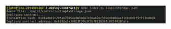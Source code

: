 ![smart contract](https://github.com/yehohanan7/nervos-hack/blob/main/task2/smart_contract_deployed.png)

